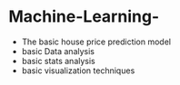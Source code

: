 # Machine-Learning-
 - The basic house price prediction model 
 - basic Data analysis 
 - basic stats analysis 
 - basic visualization techniques 
 
